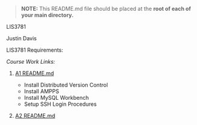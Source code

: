 > **NOTE:** This README.md file should be placed at the **root of each of your main directory.**

LIS3781

Justin Davis

LIS3781 Requirements:

*Course Work Links:*

1. [A1 README.md](a1/README.md "My A1 README.md file")
    - Install Distributed Version Control
    - Install AMPPS
    - Install MySQL Workbench
    - Setup SSH Login Procedures

2. [A2 README.md](a2/README.md "My A2 README.md file")


